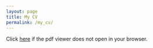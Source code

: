 ```yaml
---
layout: page
title: My CV
permalink: /my_cv/
---
```


<object data="../assets/docs/CV_FranciscoSimoes.pdf" width="1000" height="1000" type='application/pdf'/>

Click [here](./assets/docs/CV_FranciscoSimoes.pdf) if the pdf viewer does not open in your browser.
